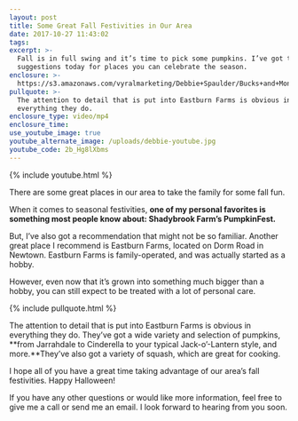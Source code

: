 ```yaml
---
layout: post
title: Some Great Fall Festivities in Our Area
date: 2017-10-27 11:43:02
tags:
excerpt: >-
  Fall is in full swing and it’s time to pick some pumpkins. I’ve got two
  suggestions today for places you can celebrate the season.
enclosure: >-
  https://s3.amazonaws.com/vyralmarketing/Debbie+Spaulder/Bucks+and+Montgomery+County+Real+Estate-+Some+Great+Fall+Festivities+in+Our+Area.mp4
pullquote: >-
  The attention to detail that is put into Eastburn Farms is obvious in
  everything they do.
enclosure_type: video/mp4
enclosure_time:
use_youtube_image: true
youtube_alternate_image: /uploads/debbie-youtube.jpg
youtube_code: 2b_Hg8lXbms
---
```



{% include youtube.html %}

There are some great places in our area to take the family for some fall fun.

When it comes to seasonal festivities, **one of my personal favorites is something most people know about: Shadybrook Farm’s PumpkinFest.**

But, I’ve also got a recommendation that might not be so familiar. Another great place I recommend is Eastburn Farms, located on Dorm Road in Newtown. Eastburn Farms is family-operated, and was actually started as a hobby.

However, even now that it’s grown into something much bigger than a hobby, you can still expect to be treated with a lot of personal care.

{% include pullquote.html %}

The attention to detail that is put into Eastburn Farms is obvious in everything they do. They’ve got a wide variety and selection of pumpkins, **from Jarrahdale to Cinderella to your typical Jack-o’-Lantern style, and more.**They’ve also got a variety of squash, which are great for cooking.

I hope all of you have a great time taking advantage of our area’s fall festivities. Happy Halloween!

If you have any other questions or would like more information, feel free to give me a call or send me an email. I look forward to hearing from you soon.